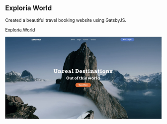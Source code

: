 ## Exploria World

Created a beautiful travel booking website using GatsbyJS.

<a href="https://exploria-world.netlify.app" target="_blank">Exploria World</a>

![Screenshot](./capture.jpg)
